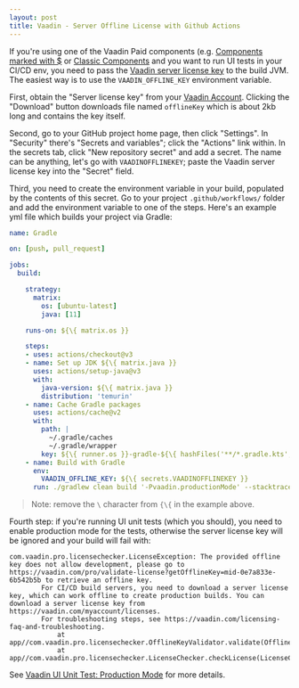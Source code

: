 ```yaml
---
layout: post
title: Vaadin - Server Offline License with Github Actions
---
```


If you're using one of the Vaadin Paid components (e.g. [Components marked with $](https://vaadin.com/docs/latest/components)
or [Classic Components](https://vaadin.com/classic-components) and you want to run UI tests in your CI/CD env,
you need to pass the [Vaadin server license key](https://vaadin.com/docs/latest/configuration/licenses#server-license-key) to
the build JVM. The easiest way is to use the `VAADIN_OFFLINE_KEY` environment variable.

First, obtain the "Server license key" from your [Vaadin Account](https://vaadin.com/myaccount/licenses).
Clicking the "Download" button downloads file named `offlineKey` which is about 2kb long and contains
the key itself.

Second, go to your GitHub project home page, then click "Settings". In "Security" there's "Secrets and variables"; click the "Actions" link
within. In the secrets tab, click "New repository secret" and add a secret. The name can be anything, let's go with `VAADINOFFLINEKEY`;
paste the Vaadin server license key into the "Secret" field.

Third, you need to create the environment variable in your build, populated by the contents of this secret.
Go to your project `.github/workflows/` folder and add the environment variable to one of the steps.
Here's an example yml file which builds your project via Gradle:
```yaml
name: Gradle

on: [push, pull_request]

jobs:
  build:

    strategy:
      matrix:
        os: [ubuntu-latest]
        java: [11]

    runs-on: ${\{ matrix.os }}

    steps:
    - uses: actions/checkout@v3
    - name: Set up JDK ${\{ matrix.java }}
      uses: actions/setup-java@v3
      with:
        java-version: ${\{ matrix.java }}
        distribution: 'temurin'
    - name: Cache Gradle packages
      uses: actions/cache@v2
      with:
        path: |
          ~/.gradle/caches
          ~/.gradle/wrapper
        key: ${\{ runner.os }}-gradle-${\{ hashFiles('**/*.gradle.kts', 'gradle/wrapper/gradle-wrapper.properties', 'gradle.properties') }}
    - name: Build with Gradle
      env:
        VAADIN_OFFLINE_KEY: ${\{ secrets.VAADINOFFLINEKEY }}
      run: ./gradlew clean build '-Pvaadin.productionMode' --stacktrace --info --no-daemon
```

> Note: remove the `\` character from `{\{` in the example above. 

Fourth step: if you're running UI unit tests (which you should), you need to enable production mode for the tests, otherwise
the server license key will be ignored and your build will fail with:
```
com.vaadin.pro.licensechecker.LicenseException: The provided offline key does not allow development, please go to https://vaadin.com/pro/validate-license?getOfflineKey=mid-0e7a833e-6b542b5b to retrieve an offline key.
        For CI/CD build servers, you need to download a server license key, which can work offline to create production builds. You can download a server license key from https://vaadin.com/myaccount/licenses.
        For troubleshooting steps, see https://vaadin.com/licensing-faq-and-troubleshooting.
            at app//com.vaadin.pro.licensechecker.OfflineKeyValidator.validate(OfflineKeyValidator.java:110)
            at app//com.vaadin.pro.licensechecker.LicenseChecker.checkLicense(LicenseChecker.java:360)
```
See [Vaadin UI Unit Test: Production Mode](../vaadin-uiunittest-production-mode/) for more details.
